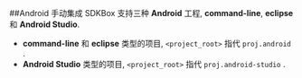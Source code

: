 ##Android 手动集成
SDKBox 支持三种 __Android__ 工程, __command-line__, __eclipse__ 和 __Android Studio__.

* __command-line__ 和 __eclipse__ 类型的项目, `<project_root>` 指代 `proj.android` .
* __Android Studio__ 类型的项目, `<project_root>` 指代 `proj.android-studio` .
